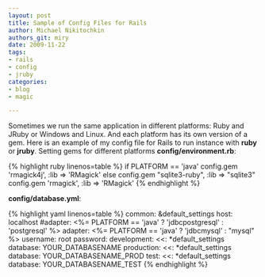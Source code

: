 ```yaml
---
layout: post
title: Sample of Config Files for Rails
author: Michael Nikitochkin
authors_git: miry
date: 2009-11-22
tags:
- rails
- config
- jruby
categories:
- blog
- magic

---
```

Sometimes we run the same application in different platforms: Ruby and JRuby or Windows and Linux. And each platform has its own version of a gem.
Here is an example of my config file for Rails to run instance with **ruby** or **jruby**.
Setting gems for different platforms **config/environment.rb**:

{% highlight ruby linenos=table %}
if PLATFORM == 'java'
    config.gem 'rmagick4j', :lib =&gt; 'RMagick'
else
    config.gem "sqlite3-ruby", :lib =&gt; "sqlite3"
    config.gem 'rmagick', :lib =&gt; 'RMagick'
{% endhighlight %}

<!--cut-->

**config/database.yml**:

{% highlight yaml linenos=table %}
common: &default_settings
  host: localhost
  #adapter: <%= PLATFORM == 'java' ? 'jdbcpostgresql' : 'postgresql' %>
  adapter: <%= PLATFORM == 'java' ? 'jdbcmysql' : "mysql" %>
  username: root
  password:
development:
  <<: *default_settings
  database: YOUR_DATABASENAME
production:
  <<: *default_settings
  database: YOUR_DATABASENAME_PROD
test:
  <<: *default_settings
  database: YOUR_DATABASENAME_TEST
{% endhighlight %}
